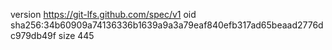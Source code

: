 version https://git-lfs.github.com/spec/v1
oid sha256:34b60909a74136336b1639a9a3a79eaf840efb317ad65beaad2776dc979db49f
size 445
